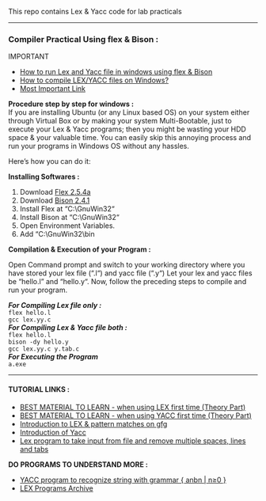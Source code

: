 This repo contains Lex &amp; Yacc code for lab practicals

----
### Compiler Practical Using flex & Bison :

IMPORTANT  
* [How to run Lex and Yacc file in windows using flex & Bison](https://www.youtube.com/watch?v=jqps7nYAkto)
* [How to compile LEX/YACC files on Windows?](https://stackoverflow.com/questions/5456011/how-to-compile-lex-yacc-files-on-windows)
* [Most Important Link](https://thesvgway.wordpress.com/2013/10/09/how-to-compile-run-lex-yacc-programs-on-windows/)

**Procedure step by step for windows :**    
If you are installing Ubuntu (or any Linux based OS) on your system either through Virtual Box or by making your system Multi-Bootable, just to execute your Lex & Yacc programs; then you might be wasting your HDD space & your valuable time. You can easily skip this annoying process and run your programs in Windows OS without any hassles.  

Here’s how you can do it:  

**Installing Softwares :**  
1. Download [Flex 2.5.4a](http://gnuwin32.sourceforge.net/downlinks/flex.php)  
2. Download [Bison 2.4.1](http://downloads.sourceforge.net/gnuwin32/bison-2.4.1-setup.exe)  
3. Install Flex at “C:\GnuWin32“  
4. Install Bison at “C:\GnuWin32“  
5. Open Environment Variables.  
6. Add “C:\GnuWin32\bin  

**Compilation & Execution of your Program :**  

Open Command prompt and switch to your working directory where you have stored your lex file (“.l“) and yacc file (“.y“)
Let your lex and yacc files be “hello.l” and “hello.y“. Now, follow the preceding steps to compile and run your program.  

**_For Compiling Lex file only :_**    
`flex hello.l`  
`gcc lex.yy.c`  
**_For Compiling Lex & Yacc file both :_**  
`flex hello.l`  
`bison -dy hello.y`  
`gcc lex.yy.c y.tab.c`  
**_For Executing the Program_**    
`a.exe`  

----
#### TUTORIAL LINKS :
* [BEST MATERIAL TO LEARN - when using LEX first time (Theory Part)](https://silcnitc.github.io/lex.html)
* [BEST MATERIAL TO LEARN - when using YACC first time (Theory Part)](http://silcnitc.github.io/yacc.html)
* [Introduction to LEX & pattern matches on gfg](https://www.geeksforgeeks.org/flex-fast-lexical-analyzer-generator/)
* [Introduction of Yacc](https://www.geeksforgeeks.org/introduction-to-yacc/)
* [Lex program to take input from file and remove multiple spaces, lines and tabs](https://www.geeksforgeeks.org/lex-program-to-take-input-from-file-and-remove-multiple-spaces-lines-and-tabs/)  

**DO PROGRAMS TO UNDERSTAND MORE :**    
* [YACC program to recognize string with grammar { anbn | n≥0 }](https://www.geeksforgeeks.org/yacc-program-to-recognize-string-with-grammar-anbn-n0/)
* [LEX Programs Archive](https://www.geeksforgeeks.org/tag/lex-program/)
